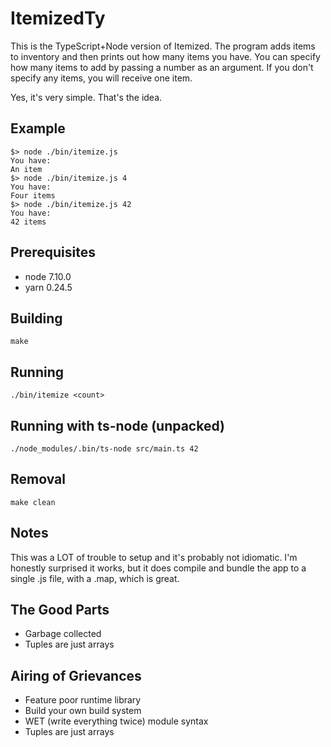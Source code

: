# ItemizedTy

This is the TypeScript+Node version of Itemized. The program adds items to inventory and then prints out how many items you have. You can specify how many items to add by passing a number as an argument. If you don't specify any items, you will receive one item. 

Yes, it's very simple. That's the idea.

## Example

    $> node ./bin/itemize.js
    You have:
    An item
    $> node ./bin/itemize.js 4
    You have:
    Four items
    $> node ./bin/itemize.js 42
    You have: 
    42 items

## Prerequisites
- node 7.10.0
- yarn 0.24.5

## Building

    make

## Running

    ./bin/itemize <count>

## Running with ts-node (unpacked)

    ./node_modules/.bin/ts-node src/main.ts 42    

## Removal

    make clean

## Notes
This was a LOT of trouble to setup and it's probably not idiomatic. I'm honestly surprised it works, but it does compile and bundle the app to a single .js file, with a .map, which is great.

## The Good Parts
- Garbage collected
- Tuples are just arrays

## Airing of Grievances
- Feature poor runtime library
- Build your own build system
- WET (write everything twice) module syntax 
- Tuples are just arrays